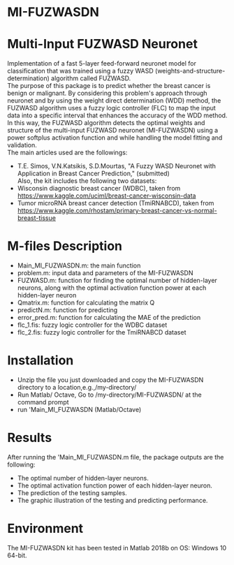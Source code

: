 # MI-FUZWASDN
# Multi-Input FUZWASD Neuronet
Implementation of a fast 5-layer feed-forward neuronet model for classification that was trained using a fuzzy WASD (weights-and-structure-determination) algorithm called FUZWASD.\
The purpose of this package is to predict whether the breast cancer is benign or malignant. By considering this problem's approach through neuronet and by using the weight direct determination (WDD) method, the FUZWASD algorithm uses a fuzzy logic controller (FLC) to map the input data into a specific interval that enhances the accuracy of the WDD method. In this way, the FUZWASD algorithm detects the optimal weights and structure of the multi-input FUZWASD neuronet (MI-FUZWASDN) using a power softplus activation function and while handling the model fitting and validation.\
The main articles used are the followings:
*	T.E. Simos, V.N.Katsikis, S.D.Mourtas, "A Fuzzy WASD Neuronet with Application in Breast Cancer Prediction," (submitted)\
Also, the kit includes the following two datasets:
*	Wisconsin diagnostic breast cancer (WDBC), taken from https://www.kaggle.com/uciml/breast-cancer-wisconsin-data
*	Tumor microRNA breast cancer detection (TmiRNABCD), taken from https://www.kaggle.com/rhostam/primary-breast-cancer-vs-normal-breast-tissue

# M-files Description
*	Main_MI_FUZWASDN.m: the main function
*	problem.m: input data and parameters of the MI-FUZWASDN
*	FUZWASD.m: function for finding the optimal number of hidden-layer neurons, along with the optimal activation function power at each hidden-layer neuron
*	Qmatrix.m: function for calculating the matrix Q
*	predictN.m: function for predicting
*	error_pred.m: function for calculating the MAE of the prediction
*	flc_1.fis: fuzzy logic controller for the WDBC dataset
*	flc_2.fis: fuzzy logic controller for the TmiRNABCD dataset

# Installation
*	Unzip the file you just downloaded and copy the MI-FUZWASDN directory to a location,e.g.,/my-directory/
*	Run Matlab/ Octave, Go to /my-directory/MI-FUZWASDN/ at the command prompt
*	run 'Main_MI_FUZWASDN (Matlab/Octave)

# Results
After running the 'Main_MI_FUZWASDN.m file, the package outputs are the following:
*	The optimal number of hidden-layer neurons.
*	The optimal activation function power of each hidden-layer neuron.
*	The prediction of the testing samples.
*	The graphic illustration of the testing and predicting performance.

# Environment
The MI-FUZWASDN kit has been tested in Matlab 2018b on OS: Windows 10 64-bit.
